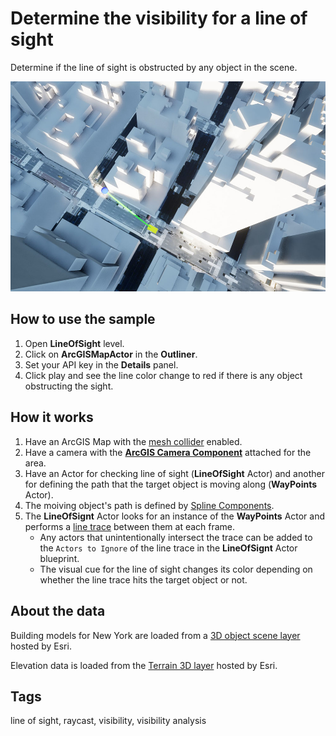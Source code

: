 # Determine the visibility for a line of sight

Determine if the line of sight is obstructed by any object in the scene.

![Image of line of sight](LineOfSight.jpg)

## How to use the sample

1. Open **LineOfSight** level.
2. Click on **ArcGISMapActor** in the **Outliner**.
3. Set your API key in the **Details** panel.
4. Click play and see the line color change to red if there is any object obstructing the sight.

## How it works

1. Have an ArcGIS Map with the [mesh collider](https://developers.arcgis.com/unreal-engine/maps/mesh-collider/) enabled.
2. Have a camera with the [**ArcGIS Camera Component**](https://developers.arcgis.com/unreal-engine/maps/camera/#arcgis-camera-component) attached for the area.
3. Have an Actor for checking line of sight (**LineOfSight** Actor) and another for defining the path that the target object is moving along (**WayPoints** Actor).
4. The moiving object's path is defined by [Spline Components](https://docs.unrealengine.com/5.0/en-US/blueprint-spline-components-overview-in-unreal-engine/).
5. The **LineOfSignt** Actor looks for an instance of the **WayPoints** Actor and performs a [line trace](https://docs.unrealengine.com/5.0/en-US/BlueprintAPI/Collision/LineTraceByChannel/) between them at each frame. 
    - Any actors that unintentionally intersect the trace can be added to the `Actors to Ignore` of the line trace in the **LineOfSignt** Actor blueprint. 
    - The visual cue for the line of sight changes its color depending on whether the line trace hits the target object or not.

## About the data

Building models for New York are loaded from a [3D object scene layer](https://tiles.arcgis.com/tiles/z2tnIkrLQ2BRzr6P/arcgis/rest/services/New_York_LoD2_3D_Buildings/SceneServer/layers/0) hosted by Esri.

Elevation data is loaded from the [Terrain 3D layer](https://elevation3d.arcgis.com/arcgis/rest/services/WorldElevation3D/Terrain3D/ImageServer) hosted by Esri.

## Tags

line of sight, raycast, visibility, visibility analysis